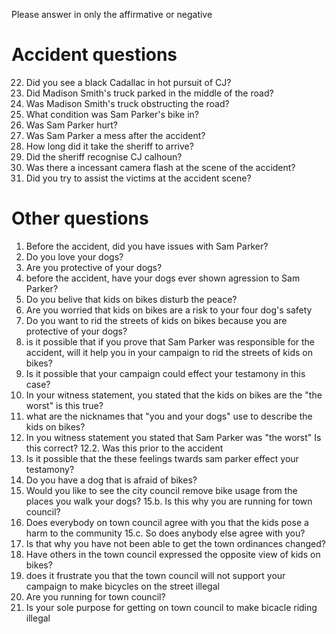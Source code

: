 Please answer in only the affirmative or negative

# Accident questions

22. Did you see a black Cadallac in hot pursuit of CJ?
23. Did Madison Smith's truck parked in the middle of the road?
24. Was Madison Smith's truck obstructing the road?
25. What condition was Sam Parker's bike in?
26. Was Sam Parker hurt?
27. Was Sam Parker a mess after the accident?
28. How long did it take the sheriff to arrive?
29. Did the sheriff recognise CJ calhoun?
30. Was there a incessant camera flash at the scene of the accident?
31. Did you try to assist the victims at the accident scene?

# Other questions

1. Before the accident, did you have issues with Sam Parker?
2. Do you love your dogs?
3. Are you protective of your dogs?
4. before the accident, have your dogs ever shown agression to Sam Parker?
5. Do you belive that kids on bikes disturb the peace?
6. Are you worried that kids on bikes are a risk to your four dog's safety
7. Do you want to rid the streets of kids on bikes because you are protective of your dogs?
8. is it possible that if you prove that Sam Parker was responsible for the accident, will it help you in your campaign to rid the streets of kids on bikes?
9. Is it possible that your campaign could effect your testamony in this case?
10. In your witness statement, you stated that the kids on bikes are the "the worst" is this true?
11. what are the nicknames that "you and your dogs" use to describe the kids on bikes?
12. In you witness statement you stated that Sam Parker was "the worst" Is this correct?
  12.2. Was this prior to the accident 
13. Is it possible that the these feelings twards sam parker effect your testamony?
14. Do you have a dog that is afraid of bikes?
15. Would you like to see the city council remove bike usage from the places you walk your dogs?
  15.b. Is this why you are running for town council?
16. Does everybody on town council agree with you that the kids pose a harm to the community
  15.c. So does anybody else agree with you?
17. Is that why you have not been able to get the town ordinances changed?
18. Have others in the town council expressed the opposite view of kids on bikes?
19. does it frustrate you that the town council will not support your campaign to make bicycles on the street illegal
20. Are you running for town council?
21. Is your sole purpose for getting on town council to make bicacle riding illegal 



